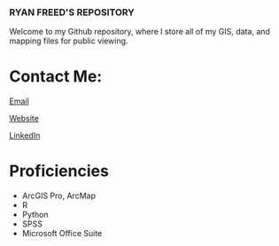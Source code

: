 ### **RYAN FREED'S REPOSITORY**

Welcome to my Github repository, where I store all of my GIS, data, and mapping files for public viewing. 

# Contact Me:

[Email](mailto:rfreed9@gmail.com)

[Website](https://sites.google.com/view/ryanfreed/)

[LinkedIn](https://www.linkedin.com/in/ryan-freed/)

# Proficiencies

- ArcGIS Pro, ArcMap
- R
- Python
- SPSS
- Microsoft Office Suite
